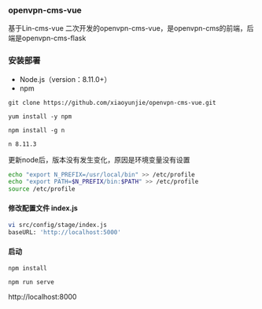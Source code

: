 ### openvpn-cms-vue

基于Lin-cms-vue 二次开发的openvpn-cms-vue，是openvpn-cms的前端，后端是openvpn-cms-flask

### 安装部署
- Node.js（version：8.11.0+）
- npm 

`git clone https://github.com/xiaoyunjie/openvpn-cms-vue.git`

`yum install -y npm`

`npm install -g n`

`n 8.11.3`

更新node后，版本没有发生变化，原因是环境变量没有设置

```bash
echo "export N_PREFIX=/usr/local/bin" >> /etc/profile
echo "export PATH=$N_PREFIX/bin:$PATH" >> /etc/profile
source /etc/profile
```

#### 修改配置文件 index.js
```bash 
vi src/config/stage/index.js
baseURL: 'http://localhost:5000'
```

#### 启动
`npm install`

`npm run serve`

http://localhost:8000